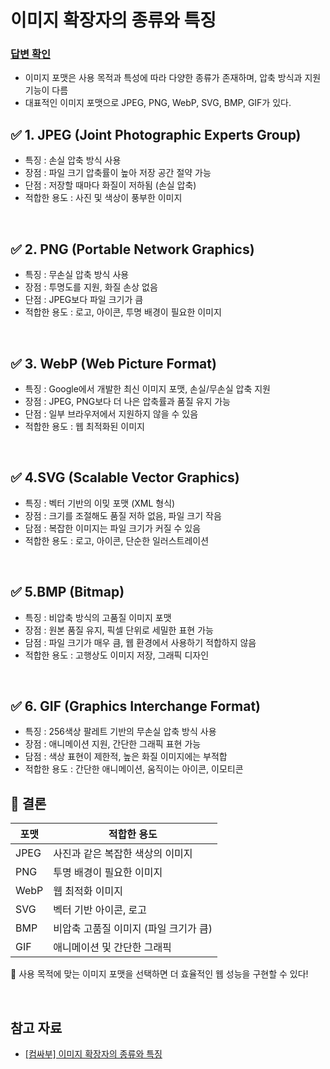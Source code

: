 # 이미지 확장자의 종류와 특징

### [답변 확인](https://www.maeil-mail.kr/question/134)

- 이미지 포맷은 사용 목적과 특성에 따라 다양한 종류가 존재하며, 압축 방식과 지원 기능이 다름
- 대표적인 이미지 포맷으로 JPEG, PNG, WebP, SVG, BMP, GIF가 있다.
  <br/>

## ✅ 1. JPEG (Joint Photographic Experts Group)

- 특징 : 손실 압축 방식 사용
- 장점 : 파일 크기 압축률이 높아 저장 공간 절약 가능
- 단점 : 저장할 때마다 화질이 저하됨 (손실 압축)
- 적합한 용도 : 사진 및 색상이 풍부한 이미지

<br/>

## ✅ 2. PNG (Portable Network Graphics)

- 특징 : 무손실 압축 방식 사용
- 장점 : 투명도를 지원, 화질 손상 없음
- 단점 : JPEG보다 파일 크기가 큼
- 적합한 용도 : 로고, 아이콘, 투명 배경이 필요한 이미지

<br/>

## ✅ 3. WebP (Web Picture Format)

- 특징 : Google에서 개발한 최신 이미지 포맷, 손실/무손실 압축 지원
- 장점 : JPEG, PNG보다 더 나은 압축률과 품질 유지 가능
- 단점 : 일부 브라우저에서 지원하지 않을 수 있음
- 적합한 용도 : 웹 최적화된 이미지

<br/>

## ✅ 4.SVG (Scalable Vector Graphics)

- 특징 : 벡터 기반의 이밎 포맷 (XML 형식)
- 장점 : 크기를 조절해도 품질 저하 없음, 파일 크기 작음
- 담점 : 복잡한 이미지는 파일 크기가 커질 수 있음
- 적합한 용도 : 로고, 아이콘, 단순한 일러스트레이션

<br/>

## ✅ 5.BMP (Bitmap)

- 특징 : 비압축 방식의 고품질 이미지 포맷
- 장점 : 원본 품질 유지, 픽셀 단위로 세밀한 표현 가능
- 담점 : 파일 크기가 매우 큼, 웹 환경에서 사용하기 적합하지 않음
- 적합한 용도 : 고행상도 이미지 저장, 그래픽 디자인

<br/>

## ✅ 6. GIF (Graphics Interchange Format)

- 특징 : 256색상 팔레트 기반의 무손실 압축 방식 사용
- 장점 : 애니메이션 지원, 간단한 그래픽 표현 가능
- 담점 : 색상 표현이 제한적, 높은 화질 이미지에는 부적합
- 적합한 용도 : 간단한 애니메이션, 움직이는 아이콘, 이모티콘

## 🔹 결론

| 포맷 | 적합한 용도                           |
| ---- | ------------------------------------- |
| JPEG | 사진과 같은 복잡한 색상의 이미지      |
| PNG  | 투명 배경이 필요한 이미지             |
| WebP | 웹 최적화 이미지                      |
| SVG  | 벡터 기반 아이콘, 로고                |
| BMP  | 비압축 고품질 이미지 (파일 크기가 큼) |
| GIF  | 애니메이션 및 간단한 그래픽           |

📌 사용 목적에 맞는 이미지 포맷을 선택하면 더 효율적인 웹 성능을 구현할 수 있다!

<br/>

## 참고 자료

- [[컴싸부] 이미지 확장자의 종류와 특징](https://www.youtube.com/watch?v=SRdTJyd5f_U)
